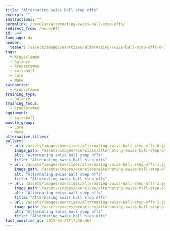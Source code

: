 ```yaml
---
title: "Alternating swiss ball step offs"
excerpt: ""
instructions: ""
permalink: /oevelse/alternating-swiss-ball-step-offs/
redirect_from: /node/644
id: 644
language: da
header:
  teaser: /assets/images/exercises/alternating-swiss-ball-step-offs-0-320.jpg
tags:
  - Kropsstamme
  - Balance
  - kropsstamme
  - swissball
  - Core
  - Mave
categories:
  - Kropsstamme
training_type: 
  - Balance
training_focus: 
  - kropsstamme
equipment:
  - swissball
muscle_group:
  - Core
  - Mave
alternative_titles:
gallery:
  - url: /assets/images/exercises/alternating-swiss-ball-step-offs-0.jpg
    image_path: /assets/images/exercises/alternating-swiss-ball-step-offs-0-320.jpg
    alt: "Alternating swiss ball step offs"
    title: "Alternating swiss ball step offs"
  - url: /assets/images/exercises/alternating-swiss-ball-step-offs-1.jpg
    image_path: /assets/images/exercises/alternating-swiss-ball-step-offs-1-320.jpg
    alt: "Alternating swiss ball step offs"
    title: "Alternating swiss ball step offs"
  - url: /assets/images/exercises/alternating-swiss-ball-step-offs-2.jpg
    image_path: /assets/images/exercises/alternating-swiss-ball-step-offs-2-320.jpg
    alt: "Alternating swiss ball step offs"
    title: "Alternating swiss ball step offs"
  - url: /assets/images/exercises/alternating-swiss-ball-step-offs-3.jpg
    image_path: /assets/images/exercises/alternating-swiss-ball-step-offs-3-320.jpg
    alt: "Alternating swiss ball step offs"
    title: "Alternating swiss ball step offs"
last_modified_at: 2015-03-27T17:30:46Z
---
```

